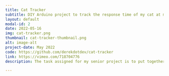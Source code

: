 ```yaml
---
title: Cat Tracker
subtitle: DIY Arduino project to track the response time of my cat at mealtime.
layout: default
modal-id: 2
date: 2022-05-16
img: cat-tracker.png
thumbnail: cat-tracker-thumbnail.png
alt: image-alt
project-date: May 2022
code: https://github.com/derekdotdev/cat-tracker
link: https://vimeo.com/718704776
description: The task assigned for my senior project is to put together a small data collection system and visualize the data in a graphical manner. When brainstorming ideas one evening, my 16-pound cat Juno came in to let me know he was hungry. Now, I cut myself out of that equation *years ago* by getting him an auto-feeder, but he still insists on letting me know when it's dinner time. What happened next was pure serendipity. The instant his feeder began to loudly dispense his food, he bolted out of the room faster than a bat out of hell! It was then that I realized what I had to do....This feat of modern engineering is centered around an Arduino Uno Microcontroller which leverages the power of its ATMega328P to do the unthinkable. The Cat Tracker 5000 uses an AVR PIC sound sensor to detect when your pet's food begins dispensing and stores the foodEvent with a timestamp provided by its fully-programmable DS3231 real-time clock (RTC) module. When your pet arrives on the scene 2.2 seconds later (or faster) to gobble down that hard-earned food, the second sensor-a passive infrared (PIR)-is triggered. The sensor trip triggers an operation which subtracts the foodEvent timestamp from the current timestamp and writes the overall cat response time to an SD card as a CSV. Finally, you can import this data into your favorite spreadsheet program for analysis!

---
```

